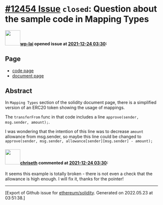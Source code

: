 # [\#12454 Issue](https://github.com/ethereum/solidity/issues/12454) `closed`: Question about the sample code in Mapping Types

#### <img src="https://avatars.githubusercontent.com/u/6768582?u=8346bd7bc48efdce7cb6cd2d3b4451f0317de88f&v=4" width="50">[wp-lai](https://github.com/wp-lai) opened issue at [2021-12-24 03:30](https://github.com/ethereum/solidity/issues/12454):

## Page

+ [code page](https://github.com/ethereum/solidity/blame/develop/docs/types/mapping-types.rst#L88)
+ [document page](https://docs.soliditylang.org/en/v0.8.11/types.html#mapping-types)

## Abstract

In `Mapping Types` section of the solidity document page, there is a simplified version of an ERC20 token showing the usage of mappings.

The `transferFrom` func in that code includes a line `approve(sender, msg.sender, amount);`.

I was wondering that the intention of this line was to decrease `amount` allowance from msg.sender, so maybe this line could be changed to `approve(sender, msg.sender, allowance[sender][msg.sender] - amount);`



#### <img src="https://avatars.githubusercontent.com/u/9073706?v=4" width="50">[chriseth](https://github.com/chriseth) commented at [2021-12-24 03:30](https://github.com/ethereum/solidity/issues/12454#issuecomment-1002987927):

It seems this example is totally broken - there is not even a check that the allowance is high enough. I will fix it, thanks for the pointer!


-------------------------------------------------------------------------------



[Export of Github issue for [ethereum/solidity](https://github.com/ethereum/solidity). Generated on 2022.05.23 at 03:51:38.]
